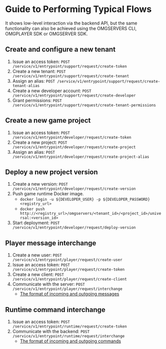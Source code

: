 # Guide to Performing Typical Flows

It shows low-level interaction via the backend API, but the same functionality can also be achieved using the OMGSERVERS
CLI, OMGPLAYER SDK or OMGSERVER SDK.

## Create and configure a new tenant

1. Issue an access token: `POST /service/v1/entrypoint/support/request/create-token`
1. Create a new tenant: `POST /service/v1/entrypoint/support/request/create-tenant`
1. Assign an alias: `POST /service/v1/entrypoint/support/request/create-tenant-alias`
1. Create a new developer account: `POST /service/v1/entrypoint/support/request/create-developer`
1. Grant permissions: `POST /service/v1/entrypoint/support/request/create-tenant-permissions`

## Create a new game project

1. Issue an access token: `POST /service/v1/entrypoint/developer/request/create-token`
1. Create a new project: `POST /service/v1/entrypoint/developer/request/create-project`
1. Assign an alias: `POST /service/v1/entrypoint/developer/request/create-project-alias`

## Deploy a new project version

1. Create a new version: `POST /service/v1/entrypoint/developer/request/create-version`
1. Push game runtime Docker image.
    - `docker login -u ${DEVELOPER_USER} -p ${DEVELOPER_PASSWORD} <registry_url>`
    - `docker push http://<registry_url>/omgservers/<tenant_id>/<project_id>/universal:<version_id>`
1. Start deployment: `POST /service/v1/entrypoint/developer/request/deploy-version`

## Player message interchange

1. Create a new user: `POST /service/v1/entrypoint/player/request/create-user`
1. Issue an access token: `POST /service/v1/entrypoint/player/request/create-token`
1. Create a new client: `POST /service/v1/entrypoint/player/request/create-client`
1. Communicate with the server: `POST /service/v1/entrypoint/player/request/interchange`
    - [The format of incoming and outgoing messages](https://github.com/OMGSERVERS/omgservers/blob/main/.techdocs/player_messages.md)

## Runtime command interchange

1. Issue an access token: `POST /service/v1/entrypoint/runtime/request/create-token`
1. Communicate with the backend: `POST /service/v1/entrypoint/runtime/request/interchange`
    - [The format of incoming and outgoing commands](https://github.com/OMGSERVERS/omgservers/blob/main/.techdocs/runtime_commands.md)
